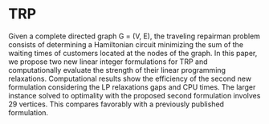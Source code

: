 # TRP
Given a complete directed graph G = (V, E), the traveling repairman problem consists of
determining a Hamiltonian circuit minimizing the sum of the waiting times of customers located at the nodes of
the graph. In this paper, we propose two new linear integer formulations for TRP and computationally evaluate
the strength of their linear programming relaxations. Computational results show the efficiency of the second
new formulation considering the LP relaxations gaps and CPU times. The larger instance solved to optimality
with the proposed second formulation involves 29 vertices. This compares favorably with a previously published
formulation.

